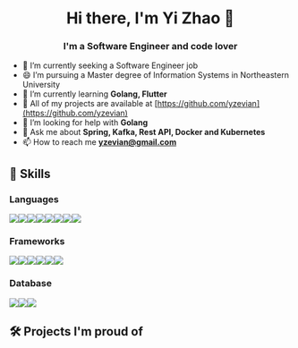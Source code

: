 <h1 align="center">Hi there, I'm Yi Zhao 👋</h1>

<h3 align="center">I'm a Software Engineer and code lover</h3>

- 🔭 I’m currently seeking a Software Engineer job
- 😄 I’m pursuing a Master degree of Information Systems in Northeastern University
- 🌱 I’m currently learning **Golang, Flutter**
- 👯 All of my projects are available at [https://github.com/yzevian](https://github.com/yzevian)
- 🤔 I’m looking for help with **Golang**
- 💬 Ask me about **Spring, Kafka, Rest API, Docker and Kubernetes**
- 📫 How to reach me **yzevian@gmail.com**


## 🚀 Skills

### Languages
<div style="display:flex;">
<img src="https://img.shields.io/badge/Python-3776AB?style=for-the-badge&logo=python&logoColor=white" />
<img src="https://img.shields.io/badge/JavaScript-F7DF1E?style=for-the-badge&logo=javascript&logoColor=black" /> 
<img src="https://img.shields.io/badge/TypeScript-007ACC?style=for-the-badge&logo=typescript&logoColor=white" />
<img src="https://img.shields.io/badge/HTML5-E34F26?style=for-the-badge&logo=html5&logoColor=white" />
<img src="https://img.shields.io/badge/CSS3-1572B6?style=for-the-badge&logo=css3&logoColor=white" />
<img src="https://img.shields.io/badge/dynamic/xml?style=for-the-badge&logo=c&logoColor=white" />
<img src="https://img.shields.io/badge/Java-ED8B00?style=for-the-badge&logo=java&logoColor=white" />
<img src="https://img.shields.io/badge/Dart-0175C2?style=for-the-badge&logo=dart&logoColor=white" />
</div>

### Frameworks
<div style="display:flex;">
<img src="https://img.shields.io/badge/Node.js-43853D?style=for-the-badge&logo=node.js&logoColor=white" />
<img src="https://img.shields.io/badge/React-20232A?style=for-the-badge&logo=react&logoColor=61DAFB" />
<img src="https://img.shields.io/badge/React_Native-20232A?style=for-the-badge&logo=react&logoColor=61DAFB" /> 
<img src="https://img.shields.io/badge/Vue.js-35495E?style=for-the-badge&logo=vue.js&logoColor=4FC08D" />
<img src="https://img.shields.io/badge/Flask-000000?style=for-the-badge&logo=flask&logoColor=white" />
<img src="https://img.shields.io/badge/Flutter-02569B?style=for-the-badge&logo=flutter&logoColor=white" /> 
</div>

### Database
<div style="display:flex;">
<img src="https://img.shields.io/badge/MySQL-00000F?style=for-the-badge&logo=mysql&logoColor=white" />
<img src="https://img.shields.io/badge/PostgreSQL-316192?style=for-the-badge&logo=postgresql&logoColor=white" /> 
<img src="https://img.shields.io/badge/MongoDB-4EA94B?style=for-the-badge&logo=mongodb&logoColor=white" />
</div>


## 🛠 Projects I'm proud of
<!--
| Name   | Description      |
|----------|:-------------|
| [Teacher Berry](https://github.com/joelvinaykumar/learngram) |  A teaching platform to create courses from documents and videos |
| [Mini Quora](https://github.com/joelvinaykumar/MiniQuora) |  A community portal for students to discuss about their interview experiences |
| [Social Network](https://github.com/joelvinaykumar/social-network) |    A place to add friends and keep track of friends and friends of friends   |
| [SMS server](https://github.com/joelvinaykumar/sms-server) | This server handles inbound and outbound sms by validating and routing the requests |
| [Simpled](https://github.com/joelvinaykumar/simpled) | Simpled is shortened word for simplified. This project is a simplified twitter app that lets you post a short text |


<!--
**yzevian/yzevian** is a ✨ _special_ ✨ repository because its `README.md` (this file) appears on your GitHub profile.

Here are some ideas to get you started:



- ⚡ Fun fact: ...
-->

